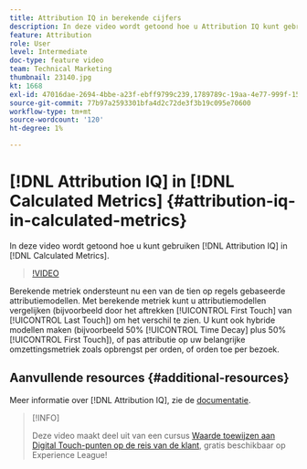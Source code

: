 ```yaml
---
title: Attribution IQ in berekende cijfers
description: In deze video wordt getoond hoe u Attribution IQ kunt gebruiken in Berekende waarden.
feature: Attribution
role: User
level: Intermediate
doc-type: feature video
team: Technical Marketing
thumbnail: 23140.jpg
kt: 1668
exl-id: 47016dae-2694-4bbe-a23f-ebff9799c239,1789789c-19aa-4e77-999f-15fa11b7f858
source-git-commit: 77b97a2593301bfa4d2c72de3f3b19c095e70600
workflow-type: tm+mt
source-wordcount: '120'
ht-degree: 1%

---
```


# [!DNL Attribution IQ] in [!DNL Calculated Metrics] {#attribution-iq-in-calculated-metrics}

In deze video wordt getoond hoe u kunt gebruiken [!DNL Attribution IQ] in [!DNL Calculated Metrics].

>[!VIDEO](https://video.tv.adobe.com/v/23140/?quality=12)

Berekende metriek ondersteunt nu een van de tien op regels gebaseerde attributiemodellen. Met berekende metriek kunt u attributiemodellen vergelijken (bijvoorbeeld door het aftrekken [!UICONTROL First Touch] van [!UICONTROL Last Touch]) om het verschil te zien. U kunt ook hybride modellen maken (bijvoorbeeld 50% [!UICONTROL Time Decay] plus 50% [!UICONTROL First Touch]), of pas attributie op uw belangrijke omzettingsmetriek zoals opbrengst per orden, of orden toe per bezoek.

## Aanvullende resources {#additional-resources}

Meer informatie over [!DNL Attribution IQ], zie de [documentatie](https://experienceleague.adobe.com/docs/analytics/analyze/analysis-workspace/attribution/overview.html).

>[!INFO]
>
> Deze video maakt deel uit van een cursus [Waarde toewijzen aan Digital Touch-punten op de reis van de klant](https://experienceleague.adobe.com/?recommended=Analytics-U-1-2020.2), gratis beschikbaar op Experience League!
